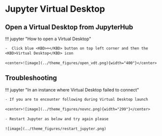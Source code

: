 # Jupyter Virtual Desktop 

## Open a Virtual Desktop from JupyterHub

!!! jupyter "How to open a Virtual Desktop"

    -  Click blue <KBD>+</KBD> button on top left corner and then the <KBD>Virtual Desktop</KBD> icon

    <center>![image](../theme_figures/open_vdt.png){width="400"}</center>

## Troubleshooting 

!!! jupyter "In an instance where Virtual Desktop failed to connect"

    - If you are to encounter following during Virtual Desktop launch

    <center>![image](../theme_figures/novnc.png){width="299"}</center>

    - Restart Jupyter as below and try again please 

    ![image](../theme_figures/restart_jupyter.png)
